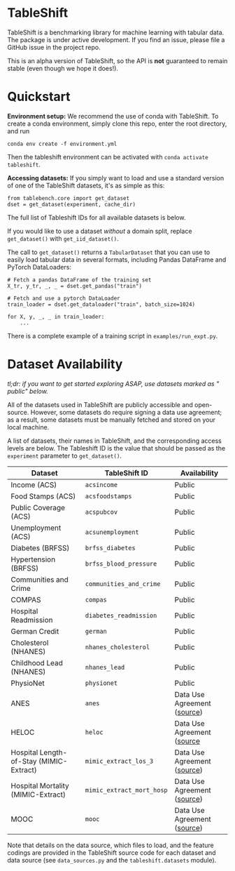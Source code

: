 # TableShift

TableShift is a benchmarking library for machine learning with tabular data. The
package is under active development. If you find an issue, please file a GitHub
issue in the project repo.

This is an alpha version of TableShift, so the API is **not** guaranteed to
remain stable (even though we hope it does!).

# Quickstart

**Environment setup:** We recommend the use of conda with TableShift. To create
a conda environment, simply clone this repo, enter the root directory, and run

``` 
conda env create -f environment.yml
```

Then the tableshift environment can be activated
with `conda activate tableshift`.

**Accessing datasets:** If you simply want to load and use a standard version of
one of the TableShift datasets, it's as simple as this:

``` 
from tablebench.core import get_dataset
dset = get_dataset(experiment, cache_dir)
```

The full list of Tableshift IDs for all available datasets is below. 

If you would like to use a dataset *without* a domain split, replace `get_dataset()` with `get_iid_dataset()`.

The call to `get_dataset()` returns a `TabularDataset` that you can use to
easily load tabular data in several formats, including Pandas DataFrame and
PyTorch DataLoaders:

``` 
# Fetch a pandas DataFrame of the training set
X_tr, y_tr, _, _ = dset.get_pandas("train")

# Fetch and use a pytorch DataLoader
train_loader = dset.get_dataloader("train", batch_size=1024)

for X, y, _, _ in train_loader:
    ...
```

There is a complete example of a training script in `examples/run_expt.py`.

# Dataset Availability

*tl;dr: if you want to get started exploring ASAP, use datasets marked as "
public" below.*

All of the datasets used in TableShift are publicly accessible and open-source.
However, some datasets do require signing a data use agreement; as a result,
some datasets must be manually fetched and stored on your local machine.

A list of datasets, their names in TableShift, and the corresponding access
levels are below. The Tableshift ID is the value that should be passed as the `experiment` parameter to `get_dataset()`.

| Dataset                                 | TableShift ID             | Availability                                                                                                                   |
|-----------------------------------------|---------------------------|--------------------------------------------------------------------------------------------------------------------------------|
| Income (ACS)                            | `acsincome`               | Public                                                                                                                         |
| Food Stamps (ACS)                       | `acsfoodstamps`           | Public                                                                                                                         |
| Public Coverage (ACS)                   | `acspubcov`               | Public                                                                                                                         |
| Unemployment (ACS)                      | `acsunemployment`         | Public                                                                                                                         |
| Diabetes (BRFSS)                        | `brfss_diabetes`          | Public                                                                                                                         |
| Hypertension (BRFSS)                    | `brfss_blood_pressure`    | Public                                                                                                                         |
| Communities and Crime                   | `communities_and_crime`   | Public                                                                                                                         |
| COMPAS                                  | `compas`                  | Public                                                                                                                         |
| Hospital Readmission                    | `diabetes_readmission`    | Public                                                                                                                         |
| German Credit                           | `german`                  | Public                                                                                                                         |
| Cholesterol (NHANES)                    | `nhanes_cholesterol`      | Public                                                                                                                         |
| Childhood Lead (NHANES)                 | `nhanes_lead`             | Public                                                                                                                         |
| PhysioNet                               | `physionet`               | Public                                                                                                                         |
| ANES                                    | `anes`                    | Data Use Agreement ([source](https://electionstudies.org))                                                                     |
| HELOC                                   | `heloc`                   | Data Use Agreement ([source](https://community.fico.com/s/explainable-machine-learning-challenge)                              |
| Hospital Length-of-Stay (MIMIC-Extract) | `mimic_extract_los_3`     | Data Use Agreement ([source](https://github.com/MLforHealth/MIMIC_Extract))                                                    |
| Hospital Mortality (MIMIC-Extract)      | `mimic_extract_mort_hosp` | Data Use Agreement ([source](https://github.com/MLforHealth/MIMIC_Extract))                                                    |
| MOOC                                    | `mooc`                    | Data Use Agreement ([source](https://dataverse.harvard.edu/file.xhtml?persistentId=doi:10.7910/DVN/26147/FD5IES&version=11.2)) |

Note that details on the data source, which files to load, and the feature
codings are provided in the TableShift source code for each dataset and data
source (see `data_sources.py` and the `tableshift.datasets` module).